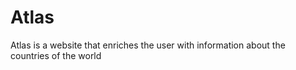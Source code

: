 # Atlas

Atlas is a website that enriches the user with information about the countries of the world
